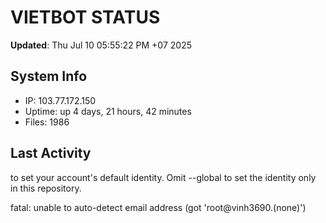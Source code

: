 # VIETBOT STATUS
**Updated**: Thu Jul 10 05:55:22 PM +07 2025

## System Info
- IP: 103.77.172.150
- Uptime: up 4 days, 21 hours, 42 minutes
- Files: 1986

## Last Activity

to set your account's default identity.
Omit --global to set the identity only in this repository.

fatal: unable to auto-detect email address (got 'root@vinh3690.(none)')

